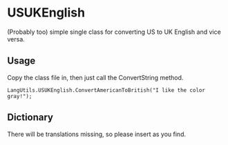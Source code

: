 # USUKEnglish
(Probably too) simple single class for converting US to UK English and vice versa.

## Usage

Copy the class file in, then just call the ConvertString method.

    LangUtils.USUKEnglish.ConvertAmericanToBritish("I like the color gray!");

## Dictionary

There will be translations missing, so please insert as you find.